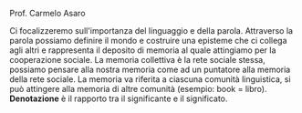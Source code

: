 Prof.  Carmelo Asaro

Ci focalizzeremo sull'importanza del linguaggio e della parola.
Attraverso la parola possiamo definire il mondo e costruire una episteme che ci collega agli altri e rappresenta il deposito di memoria al quale attingiamo per la cooperazione sociale.
La memoria collettiva è la rete sociale stessa, possiamo pensare alla nostra memoria come ad un puntatore alla memoria della rete sociale. La memoria va riferita a ciascuna comunità linguistica, si può attingere alla memoria di altre comunità (esempio: book = libro). **Denotazione** è il rapporto tra il significante e il significato. 